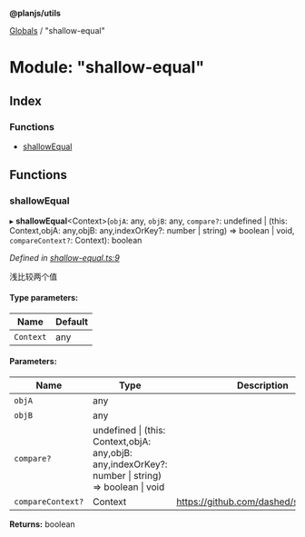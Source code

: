 **@planjs/utils**

[Globals](../README.md) / "shallow-equal"

# Module: "shallow-equal"

## Index

### Functions

* [shallowEqual](_shallow_equal_.md#shallowequal)

## Functions

### shallowEqual

▸ **shallowEqual**\<Context>(`objA`: any, `objB`: any, `compare?`: undefined \| (this: Context,objA: any,objB: any,indexOrKey?: number \| string) => boolean \| void, `compareContext?`: Context): boolean

*Defined in [shallow-equal.ts:9](https://github.com/planjs/utils/blob/af978cc/src/shallow-equal.ts#L9)*

浅比较两个值

#### Type parameters:

Name | Default |
------ | ------ |
`Context` | any |

#### Parameters:

Name | Type | Description |
------ | ------ | ------ |
`objA` | any |  |
`objB` | any |  |
`compare?` | undefined \| (this: Context,objA: any,objB: any,indexOrKey?: number \| string) => boolean \| void |  |
`compareContext?` | Context |  https://github.com/dashed/shallowequal  |

**Returns:** boolean
